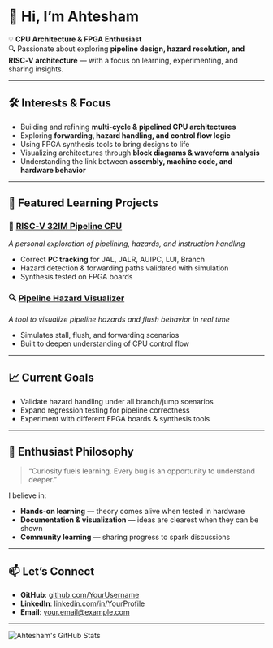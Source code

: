# 👋 Hi, I’m Ahtesham  

💡 **CPU Architecture & FPGA Enthusiast**  
🔍 Passionate about exploring **pipeline design, hazard resolution, and RISC‑V architecture** — with a focus on learning, experimenting, and sharing insights.

---

## 🛠️ Interests & Focus
- Building and refining **multi‑cycle & pipelined CPU architectures**
- Exploring **forwarding, hazard handling, and control flow logic**
- Using FPGA synthesis tools to bring designs to life
- Visualizing architectures through **block diagrams & waveform analysis**
- Understanding the link between **assembly, machine code, and hardware behavior**

---

## 📂 Featured Learning Projects
### 🚀 [RISC‑V 32IM Pipeline CPU](#)
_A personal exploration of pipelining, hazards, and instruction handling_  
- Correct **PC tracking** for JAL, JALR, AUIPC, LUI, Branch  
- Hazard detection & forwarding paths validated with simulation  
- Synthesis tested on FPGA boards

### 🔍 [Pipeline Hazard Visualizer](#)
_A tool to visualize pipeline hazards and flush behavior in real time_  
- Simulates stall, flush, and forwarding scenarios  
- Built to deepen understanding of CPU control flow

---

## 📈 Current Goals
- Validate hazard handling under all branch/jump scenarios
- Expand regression testing for pipeline correctness
- Experiment with different FPGA boards & synthesis tools

---

## 📜 Enthusiast Philosophy
> “Curiosity fuels learning. Every bug is an opportunity to understand deeper.”

I believe in:
- **Hands‑on learning** — theory comes alive when tested in hardware
- **Documentation & visualization** — ideas are clearest when they can be shown
- **Community learning** — sharing progress to spark discussions

---

## 📫 Let’s Connect
- **GitHub**: [github.com/YourUsername](#)
- **LinkedIn**: [linkedin.com/in/YourProfile](#)
- **Email**: your.email@example.com

---

<!-- Optional: Add GitHub Stats -->
![Ahtesham's GitHub Stats](https://github-readme-stats.vercel.app/api?username=vlsienthusiast00x&show_icons=true&theme=radical)
